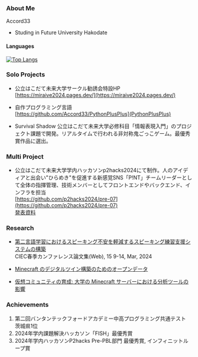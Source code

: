 ### About Me

Accord33
 - Studing in Future University Hakodate

#### Languages
[![Top Langs](https://github-readme-stats.vercel.app/api/top-langs/?username=Accord33&layout=compact&hide=html&hide_title=true)](https://github.com/anuraghazra/github-readme-stats)

### Solo Projects
- 公立はこだて未来大学サークル勧誘会特設HP<br>
  [https://miraive2024.pages.dev/](https://miraive2024.pages.dev/)<br>

- 自作プログラミング言語<br>
  [https://github.com/Accord33/PythonPlusPlus](PythonPlusPlus)<br>

- Survival Shadow 公立はこだて未来大学必修科目「情報表現入門」のプロジェクト課題で開発。リアルタイムで行われる非対称鬼ごっこゲーム。最優秀賞作品に選出。

### Multi Project
- 公立はこだて未来大学学内ハッカソンp2hacks2024にて制作。人のアイディアと出会い"ひらめき"を促進する新感覚SNS「P!NT」チームリーダーとして全体の指揮管理、技術メンバーとしてフロントエンドやバックエンド、インフラを担当<br>
  [https://github.com/p2hacks2024/pre-07](https://github.com/p2hacks2024/pre-07)<br>
  [発表資料](https://www.canva.com/design/DAGZJWOQLTw/hYz1-yeBGEy7vDNDenYA3g/edit?utm_content=DAGZJWOQLTw&utm_campaign=designshare&utm_medium=link2&utm_source=sharebutton)<br>

### Research
- [第二言語学習におけるスピーキング不安を軽減するスピーキング練習支援システムの構築](https://www.jstage.jst.go.jp/article/ciecspringconference/15/0/15_9/_article/-char/ja)<br>
  CIEC春季カンファレンス論文集(Web), 15 9-14, Mar, 2024 <br>

- [Minecraft のデジタルツイン構築のためのオープンデータ](https://www.researchgate.net/publication/381651724_ribenyuban_Minecraft_nodejitarutsuingouzhunotamenoopundeta)

- [仮想コミュニティの育成: 大学の Minecraft サーバーにおける分析ツールの影響](https://www.researchgate.net/publication/377813833_ribenyuban_jiaxiangkomyunitinoyucheng_daxueno_Minecraft_sabaniokerufenxitsurunoyingxiang)

### Achievements
1. 第二回バンタンテックフォードアカデミー中高プログラミング共通テスト 茨城県1位
2. 2024年学内課題解決ハッカソン「FISH」最優秀賞
3. 2024年学内ハッカソンP2hacks Pre-PBL部門 最優秀賞, インフィニットループ賞
